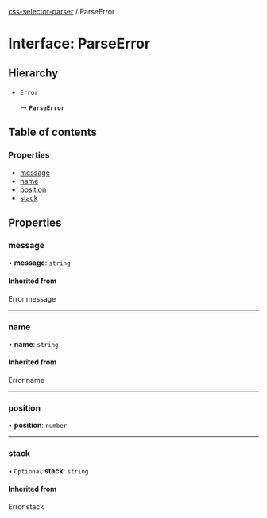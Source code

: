 [css-selector-parser](../README.md) / ParseError

# Interface: ParseError

## Hierarchy

- `Error`

  ↳ **`ParseError`**

## Table of contents

### Properties

- [message](ParseError.md#message)
- [name](ParseError.md#name)
- [position](ParseError.md#position)
- [stack](ParseError.md#stack)

## Properties

### message

• **message**: `string`

#### Inherited from

Error.message

___

### name

• **name**: `string`

#### Inherited from

Error.name

___

### position

• **position**: `number`

___

### stack

• `Optional` **stack**: `string`

#### Inherited from

Error.stack
